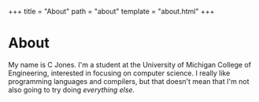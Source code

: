 +++
title = "About"
path = "about"
template = "about.html"
+++

# About

My name is C Jones.
I'm a student at the University of Michigan College of Engineering, interested in focusing on computer science.
I really like programming languages and compilers, but that doesn't mean that I'm not also going to try doing *everything else.*
